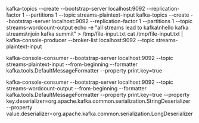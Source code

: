 kafka-topics --create --bootstrap-server localhost:9092 --replication-factor 1 --partitions 1 --topic streams-plaintext-input
kafka-topics --create --bootstrap-server localhost:9092 --replication-factor 1 --partitions 1 --topic streams-wordcount-output
echo -e "all streams lead to kafka\nhello kafka streams\njoin kafka summit" > /tmp/file-input.txt
cat /tmp/file-input.txt | kafka-console-producer --broker-list localhost:9092 --topic streams-plaintext-input

kafka-console-consumer --bootstrap-server localhost:9092 --topic streams-plaintext-input --from-beginning --formatter kafka.tools.DefaultMessageFormatter --property print.key=true 

kafka-console-consumer --bootstrap-server localhost:9092 --topic streams-wordcount-output --from-beginning --formatter kafka.tools.DefaultMessageFormatter --property print.key=true --property key.deserializer=org.apache.kafka.common.serialization.StringDeserializer --property value.deserializer=org.apache.kafka.common.serialization.LongDeserializer